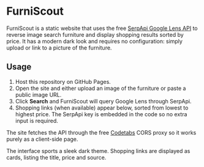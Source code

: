 # FurniScout

FurniScout is a static website that uses the free [SerpApi Google Lens API](https://serpapi.com/google-lens-api) to reverse image search furniture and display shopping results sorted by price. It has a modern dark look and requires no configuration: simply upload or link to a picture of the furniture.

## Usage
1. Host this repository on GitHub Pages.
2. Open the site and either upload an image of the furniture or paste a public image URL.
3. Click **Search** and FurniScout will query Google Lens through SerpApi.
4. Shopping links (when available) appear below, sorted from lowest to highest price.
   The SerpApi key is embedded in the code so no extra input is required.

The site fetches the API through the free [Codetabs](https://api.codetabs.com) CORS proxy so it works purely as a client-side page.

The interface sports a sleek dark theme. Shopping links are displayed as cards, listing the title, price and source.
